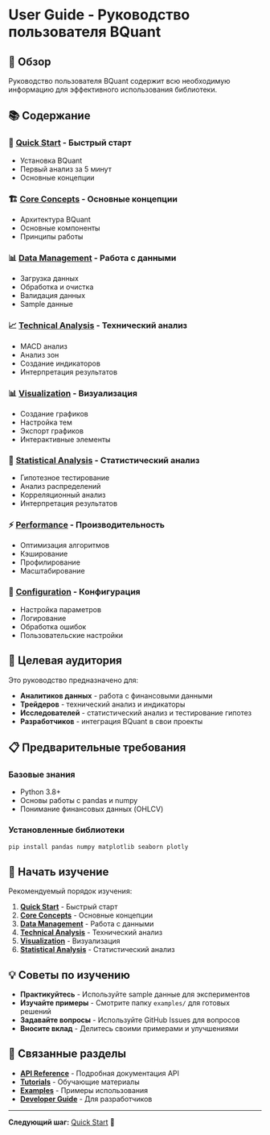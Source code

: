 # User Guide - Руководство пользователя BQuant

## 📖 Обзор

Руководство пользователя BQuant содержит всю необходимую информацию для эффективного использования библиотеки.

## 📚 Содержание

### 🚀 [Quick Start](quick_start.md) - Быстрый старт
- Установка BQuant
- Первый анализ за 5 минут
- Основные концепции

### 🏗️ [Core Concepts](core_concepts.md) - Основные концепции
- Архитектура BQuant
- Основные компоненты
- Принципы работы

### 📊 [Data Management](data_management.md) - Работа с данными
- Загрузка данных
- Обработка и очистка
- Валидация данных
- Sample данные

### 📈 [Technical Analysis](technical_analysis.md) - Технический анализ
- MACD анализ
- Анализ зон
- Создание индикаторов
- Интерпретация результатов

### 📊 [Visualization](visualization.md) - Визуализация
- Создание графиков
- Настройка тем
- Экспорт графиков
- Интерактивные элементы

### 🔬 [Statistical Analysis](statistical_analysis.md) - Статистический анализ
- Гипотезное тестирование
- Анализ распределений
- Корреляционный анализ
- Интерпретация результатов

### ⚡ [Performance](performance.md) - Производительность
- Оптимизация алгоритмов
- Кэширование
- Профилирование
- Масштабирование

### 🔧 [Configuration](configuration.md) - Конфигурация
- Настройка параметров
- Логирование
- Обработка ошибок
- Пользовательские настройки

## 🎯 Целевая аудитория

Это руководство предназначено для:

- **Аналитиков данных** - работа с финансовыми данными
- **Трейдеров** - технический анализ и индикаторы
- **Исследователей** - статистический анализ и тестирование гипотез
- **Разработчиков** - интеграция BQuant в свои проекты

## 📋 Предварительные требования

### Базовые знания
- Python 3.8+
- Основы работы с pandas и numpy
- Понимание финансовых данных (OHLCV)

### Установленные библиотеки
```bash
pip install pandas numpy matplotlib seaborn plotly
```

## 🚀 Начать изучение

Рекомендуемый порядок изучения:

1. **[Quick Start](quick_start.md)** - Быстрый старт
2. **[Core Concepts](core_concepts.md)** - Основные концепции
3. **[Data Management](data_management.md)** - Работа с данными
4. **[Technical Analysis](technical_analysis.md)** - Технический анализ
5. **[Visualization](visualization.md)** - Визуализация
6. **[Statistical Analysis](statistical_analysis.md)** - Статистический анализ

## 💡 Советы по изучению

- **Практикуйтесь** - Используйте sample данные для экспериментов
- **Изучайте примеры** - Смотрите папку `examples/` для готовых решений
- **Задавайте вопросы** - Используйте GitHub Issues для вопросов
- **Вносите вклад** - Делитесь своими примерами и улучшениями

## 🔗 Связанные разделы

- **[API Reference](../api/)** - Подробная документация API
- **[Tutorials](../tutorials/)** - Обучающие материалы
- **[Examples](../examples/)** - Примеры использования
- **[Developer Guide](../developer_guide/)** - Для разработчиков

---

**Следующий шаг:** [Quick Start](quick_start.md) 🚀
